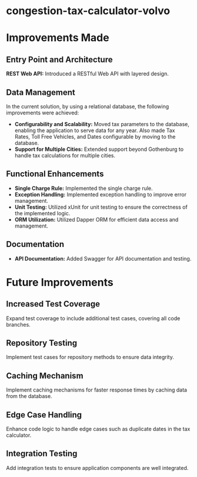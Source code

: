 # congestion-tax-calculator-volvo
# Improvements Made

## Entry Point and Architecture

**REST Web API:** Introduced a RESTful Web API with layered design.

## Data Management
In the current solution, by using a relational database, the following improvements were achieved:

- **Configurability and Scalability:** Moved tax parameters to the database, enabling the application to serve data for any year. Also made Tax Rates, Toll Free Vehicles, and Dates configurable by moving to the database.
- **Support for Multiple Cities:** Extended support beyond Gothenburg to handle tax calculations for multiple cities.

## Functional Enhancements
- **Single Charge Rule:** Implemented the single charge rule.
- **Exception Handling:** Implemented exception handling to improve error management.
- **Unit Testing:** Utilized xUnit for unit testing to ensure the correctness of the implemented logic.
- **ORM Utilization:** Utilized Dapper ORM for efficient data access and management.

## Documentation
- **API Documentation:** Added Swagger for API documentation and testing.

# Future Improvements

## Increased Test Coverage
Expand test coverage to include additional test cases, covering all code branches.

## Repository Testing
Implement test cases for repository methods to ensure data integrity.

## Caching Mechanism
Implement caching mechanisms for faster response times by caching data from the database.

## Edge Case Handling
Enhance code logic to handle edge cases such as duplicate dates in the tax calculator.

## Integration Testing
Add integration tests to ensure application components are well integrated.